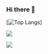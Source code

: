 ### Hi there 👋
[![Top Langs](https://github-readme-stats.vercel.app/api/top-langs/?username=PayneLessDev)]

![](https://img.shields.io/badge/OS-Manjaro-informational?style=flat&logo=manjaro&logoColor=white&color=2bbc8a)

![](https://static.fsf.org/nosvn/associate/crm/3088892.png)
